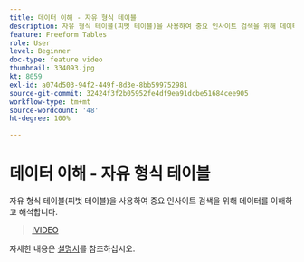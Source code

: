 ```yaml
---
title: 데이터 이해 - 자유 형식 테이블
description: 자유 형식 테이블(피벗 테이블)을 사용하여 중요 인사이트 검색을 위해 데이터를 이해하고 해석합니다.
feature: Freeform Tables
role: User
level: Beginner
doc-type: feature video
thumbnail: 334093.jpg
kt: 8059
exl-id: a074d503-94f2-449f-8d3e-8bb599752981
source-git-commit: 32424f3f2b05952fe4df9ea91dcbe51684cee905
workflow-type: tm+mt
source-wordcount: '48'
ht-degree: 100%

---
```


# 데이터 이해 - 자유 형식 테이블

자유 형식 테이블(피벗 테이블)을 사용하여 중요 인사이트 검색을 위해 데이터를 이해하고 해석합니다.

>[!VIDEO](https://video.tv.adobe.com/v/3415659/?quality=12&learn=on&captions=kor)

자세한 내용은 [설명서](https://experienceleague.adobe.com/docs/analytics/analyze/analysis-workspace/visualizations/freeform-table/freeform-table.html?lang=ko)를 참조하십시오.
